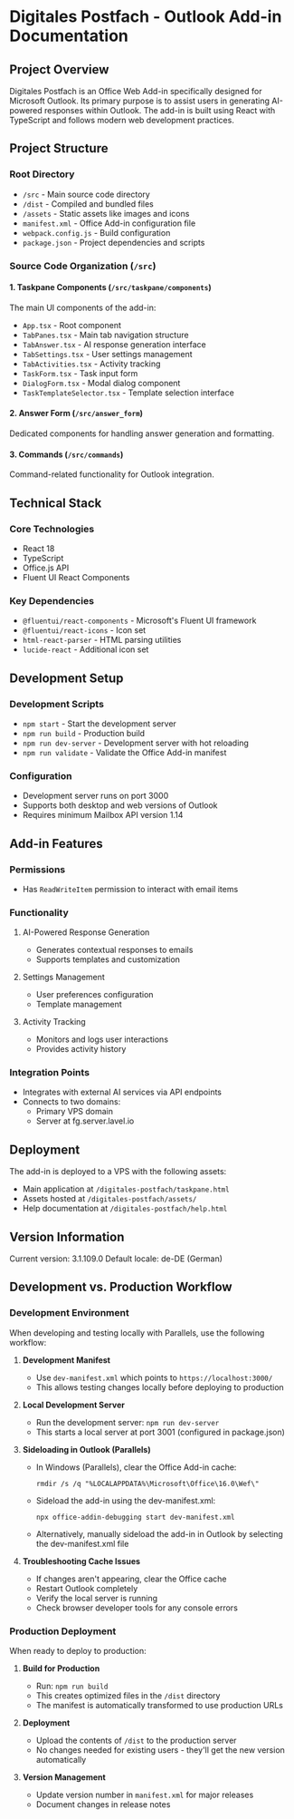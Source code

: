 # Digitales Postfach - Outlook Add-in Documentation

## Project Overview
Digitales Postfach is an Office Web Add-in specifically designed for Microsoft Outlook. Its primary purpose is to assist users in generating AI-powered responses within Outlook. The add-in is built using React with TypeScript and follows modern web development practices.

## Project Structure

### Root Directory
- `/src` - Main source code directory
- `/dist` - Compiled and bundled files
- `/assets` - Static assets like images and icons
- `manifest.xml` - Office Add-in configuration file
- `webpack.config.js` - Build configuration
- `package.json` - Project dependencies and scripts

### Source Code Organization (`/src`)

#### 1. Taskpane Components (`/src/taskpane/components`)
The main UI components of the add-in:
- `App.tsx` - Root component
- `TabPanes.tsx` - Main tab navigation structure
- `TabAnswer.tsx` - AI response generation interface
- `TabSettings.tsx` - User settings management
- `TabActivities.tsx` - Activity tracking
- `TaskForm.tsx` - Task input form
- `DialogForm.tsx` - Modal dialog component
- `TaskTemplateSelector.tsx` - Template selection interface

#### 2. Answer Form (`/src/answer_form`)
Dedicated components for handling answer generation and formatting.

#### 3. Commands (`/src/commands`)
Command-related functionality for Outlook integration.

## Technical Stack

### Core Technologies
- React 18
- TypeScript
- Office.js API
- Fluent UI React Components

### Key Dependencies
- `@fluentui/react-components` - Microsoft's Fluent UI framework
- `@fluentui/react-icons` - Icon set
- `html-react-parser` - HTML parsing utilities
- `lucide-react` - Additional icon set

## Development Setup

### Development Scripts
- `npm start` - Start the development server
- `npm run build` - Production build
- `npm run dev-server` - Development server with hot reloading
- `npm run validate` - Validate the Office Add-in manifest

### Configuration
- Development server runs on port 3000
- Supports both desktop and web versions of Outlook
- Requires minimum Mailbox API version 1.14

## Add-in Features

### Permissions
- Has `ReadWriteItem` permission to interact with email items

### Functionality
1. AI-Powered Response Generation
   - Generates contextual responses to emails
   - Supports templates and customization

2. Settings Management
   - User preferences configuration
   - Template management

3. Activity Tracking
   - Monitors and logs user interactions
   - Provides activity history

### Integration Points
- Integrates with external AI services via API endpoints
- Connects to two domains:
  - Primary VPS domain
  - Server at fg.server.lavel.io

## Deployment
The add-in is deployed to a VPS with the following assets:
- Main application at `/digitales-postfach/taskpane.html`
- Assets hosted at `/digitales-postfach/assets/`
- Help documentation at `/digitales-postfach/help.html`

## Version Information
Current version: 3.1.109.0
Default locale: de-DE (German)

## Development vs. Production Workflow

### Development Environment
When developing and testing locally with Parallels, use the following workflow:

1. **Development Manifest**
   - Use `dev-manifest.xml` which points to `https://localhost:3000/`
   - This allows testing changes locally before deploying to production

2. **Local Development Server**
   - Run the development server: `npm run dev-server`
   - This starts a local server at port 3001 (configured in package.json)

3. **Sideloading in Outlook (Parallels)**
   - In Windows (Parallels), clear the Office Add-in cache:
     ```
     rmdir /s /q "%LOCALAPPDATA%\Microsoft\Office\16.0\Wef\"
     ```
   - Sideload the add-in using the dev-manifest.xml:
     ```
     npx office-addin-debugging start dev-manifest.xml
     ```
   - Alternatively, manually sideload the add-in in Outlook by selecting the dev-manifest.xml file

4. **Troubleshooting Cache Issues**
   - If changes aren't appearing, clear the Office cache
   - Restart Outlook completely
   - Verify the local server is running
   - Check browser developer tools for any console errors

### Production Deployment
When ready to deploy to production:

1. **Build for Production**
   - Run: `npm run build`
   - This creates optimized files in the `/dist` directory
   - The manifest is automatically transformed to use production URLs

2. **Deployment**
   - Upload the contents of `/dist` to the production server
   - No changes needed for existing users - they'll get the new version automatically

3. **Version Management**
   - Update version number in `manifest.xml` for major releases
   - Document changes in release notes
